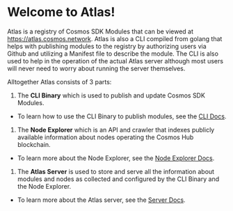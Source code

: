 # Welcome to Atlas!

Atlas is a registry of Cosmos SDK Modules that can be viewed at https://atlas.cosmos.network. Atlas is also a CLI compiled from golang that helps with publishing modules to the registry by authorizing users via Github and utilizing a Manifest file to describe the module. The CLI is also used to help in the operation of the actual Atlas server although most users will never need to worry about running the server themselves.

Alltogether Atlas consists of 3 parts:
1) The **CLI Binary** which is used to publish and update Cosmos SDK Modules.
  - To learn how to use the CLI Binary to publish modules, see the [CLI Docs](./cli-docs.md).
1) The **Node Explorer** which is an API and crawler that indexes publicly available information about nodes operating the Cosmos Hub blockchain.
  - To learn more about the Node Explorer, see the [Node Explorer Docs](./node-explorer.md).
1) The **Atlas Server** is used to store and serve all the information about modules and nodes as collected and configured by the CLI Binary and the Node Explorer.
  - To learn more about the Atlas server, see the [Server Docs](./server-docs).





